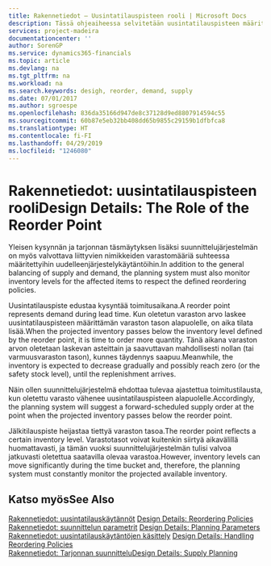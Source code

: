 ```yaml
---
title: Rakennetiedot – Uusintatilauspisteen rooli | Microsoft Docs
description: Tässä ohjeaiheessa selvitetään uusintatilauspisteen määrityksen merkitystä, sillä sen perusteella osataan tilata lisää varastoa.
services: project-madeira
documentationcenter: ''
author: SorenGP
ms.service: dynamics365-financials
ms.topic: article
ms.devlang: na
ms.tgt_pltfrm: na
ms.workload: na
ms.search.keywords: desigh, reorder, demand, supply
ms.date: 07/01/2017
ms.author: sgroespe
ms.openlocfilehash: 836da35166d947de8c37128d9ed8807914594c55
ms.sourcegitcommit: 60b87e5eb32bb408dd65b9855c29159b1dfbfca8
ms.translationtype: HT
ms.contentlocale: fi-FI
ms.lasthandoff: 04/29/2019
ms.locfileid: "1246080"
---
```

# <a name="design-details-the-role-of-the-reorder-point"></a><span data-ttu-id="82168-103">Rakennetiedot: uusintatilauspisteen rooli</span><span class="sxs-lookup"><span data-stu-id="82168-103">Design Details: The Role of the Reorder Point</span></span>
<span data-ttu-id="82168-104">Yleisen kysynnän ja tarjonnan täsmäytyksen lisäksi suunnittelujärjestelmän on myös valvottava liittyvien nimikkeiden varastomääriä suhteessa määritettyihin uudelleenjärjestelykäytäntöihin.</span><span class="sxs-lookup"><span data-stu-id="82168-104">In addition to the general balancing of supply and demand, the planning system must also monitor inventory levels for the affected items to respect the defined reordering policies.</span></span>  
  
<span data-ttu-id="82168-105">Uusintatilauspiste edustaa kysyntää toimitusaikana.</span><span class="sxs-lookup"><span data-stu-id="82168-105">A reorder point represents demand during lead time.</span></span> <span data-ttu-id="82168-106">Kun oletetun varaston arvo laskee uusintatilauspisteen määrittämän varaston tason alapuolelle, on aika tilata lisää.</span><span class="sxs-lookup"><span data-stu-id="82168-106">When the projected inventory passes below the inventory level defined by the reorder point, it is time to order more quantity.</span></span> <span data-ttu-id="82168-107">Tänä aikana varaston arvon oletetaan laskevan asteittain ja saavuttavan mahdollisesti nollan (tai varmuusvaraston tason), kunnes täydennys saapuu.</span><span class="sxs-lookup"><span data-stu-id="82168-107">Meanwhile, the inventory is expected to decrease gradually and possibly reach zero (or the safety stock level), until the replenishment arrives.</span></span>  
  
<span data-ttu-id="82168-108">Näin ollen suunnittelujärjestelmä ehdottaa tulevaa ajastettua toimitustilausta, kun oletettu varasto vähenee uusintatilauspisteen alapuolelle.</span><span class="sxs-lookup"><span data-stu-id="82168-108">Accordingly, the planning system will suggest a forward-scheduled supply order at the point when the projected inventory passes below the reorder point.</span></span>  
  
<span data-ttu-id="82168-109">Jälkitilauspiste heijastaa tiettyä varaston tasoa.</span><span class="sxs-lookup"><span data-stu-id="82168-109">The reorder point reflects a certain inventory level.</span></span> <span data-ttu-id="82168-110">Varastotasot voivat kuitenkin siirtyä aikavälillä huomattavasti, ja tämän vuoksi suunnittelujärjestelmän tulisi valvoa jatkuvasti oletettua saatavilla olevaa varastoa.</span><span class="sxs-lookup"><span data-stu-id="82168-110">However, inventory levels can move significantly during the time bucket and, therefore, the planning system must constantly monitor the projected available inventory.</span></span>  
  
## <a name="see-also"></a><span data-ttu-id="82168-111">Katso myös</span><span class="sxs-lookup"><span data-stu-id="82168-111">See Also</span></span>  
<span data-ttu-id="82168-112">[Rakennetiedot: uusintatilauskäytännöt](design-details-reordering-policies.md) </span><span class="sxs-lookup"><span data-stu-id="82168-112">[Design Details: Reordering Policies](design-details-reordering-policies.md) </span></span>  
<span data-ttu-id="82168-113">[Rakennetiedot: suunnittelun parametrit](design-details-planning-parameters.md) </span><span class="sxs-lookup"><span data-stu-id="82168-113">[Design Details: Planning Parameters](design-details-planning-parameters.md) </span></span>  
<span data-ttu-id="82168-114">[Rakennetiedot: uusintatilauskäytäntöjen käsittely](design-details-handling-reordering-policies.md) </span><span class="sxs-lookup"><span data-stu-id="82168-114">[Design Details: Handling Reordering Policies](design-details-handling-reordering-policies.md) </span></span>  
[<span data-ttu-id="82168-115">Rakennetiedot: Tarjonnan suunnittelu</span><span class="sxs-lookup"><span data-stu-id="82168-115">Design Details: Supply Planning</span></span>](design-details-supply-planning.md)